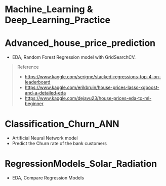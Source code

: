# Machine_Learning & Deep_Learning_Practice

# Advanced_house_price_prediction
* EDA, Random Forest Regression model with GridSearchCV.
> Reference 
> - https://www.kaggle.com/serigne/stacked-regressions-top-4-on-leaderboard
> - https://www.kaggle.com/erikbruin/house-prices-lasso-xgboost-and-a-detailed-eda
> - https://www.kaggle.com/dejavu23/house-prices-eda-to-ml-beginner
      
# Classification_Churn_ANN
* Artificial Neural Network model
* Predict the Churn rate of the bank customers

# RegressionModels_Solar_Radiation
* EDA, Compare Regression Models
